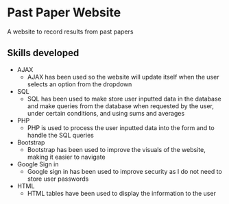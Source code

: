 # Past Paper Website
A website to record results from past papers
## Skills developed
- AJAX
  - AJAX has been used so the website will update itself when the user selects an option from the dropdown
- SQL
  - SQL has been used to make store user inputted data in the database and make queries from the database when requested by the user, under certain conditions, and using sums and averages
- PHP
  - PHP is used to process the user inputted data into the form and to handle the SQL queries
- Bootstrap
  - Bootstrap has been used to improve the visuals of the website, making it easier to navigate
- Google Sign in
  - Google sign in has been used to improve security as I do not need to store user passwords
- HTML
  - HTML tables have been used to display the information to the user
